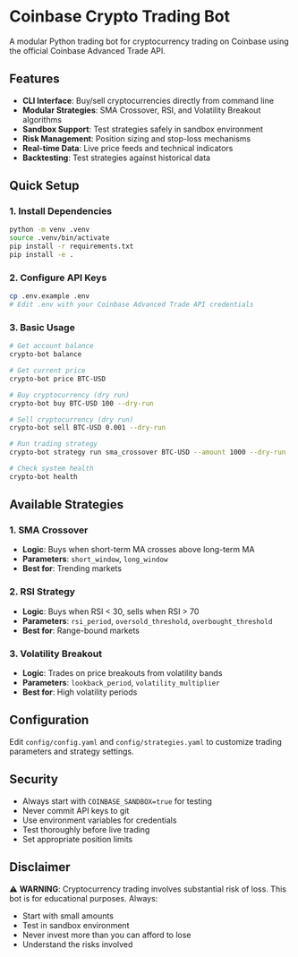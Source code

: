 # Coinbase Crypto Trading Bot

A modular Python trading bot for cryptocurrency trading on Coinbase using the official Coinbase Advanced Trade API.

## Features

- **CLI Interface**: Buy/sell cryptocurrencies directly from command line
- **Modular Strategies**: SMA Crossover, RSI, and Volatility Breakout algorithms
- **Sandbox Support**: Test strategies safely in sandbox environment
- **Risk Management**: Position sizing and stop-loss mechanisms
- **Real-time Data**: Live price feeds and technical indicators
- **Backtesting**: Test strategies against historical data

## Quick Setup

### 1. Install Dependencies
```bash
python -m venv .venv
source .venv/bin/activate
pip install -r requirements.txt
pip install -e .
```

### 2. Configure API Keys
```bash
cp .env.example .env
# Edit .env with your Coinbase Advanced Trade API credentials
```

### 3. Basic Usage

```bash
# Get account balance
crypto-bot balance

# Get current price
crypto-bot price BTC-USD

# Buy cryptocurrency (dry run)
crypto-bot buy BTC-USD 100 --dry-run

# Sell cryptocurrency (dry run)
crypto-bot sell BTC-USD 0.001 --dry-run

# Run trading strategy
crypto-bot strategy run sma_crossover BTC-USD --amount 1000 --dry-run

# Check system health
crypto-bot health
```

## Available Strategies

### 1. SMA Crossover
- **Logic**: Buys when short-term MA crosses above long-term MA
- **Parameters**: `short_window`, `long_window`
- **Best for**: Trending markets

### 2. RSI Strategy  
- **Logic**: Buys when RSI < 30, sells when RSI > 70
- **Parameters**: `rsi_period`, `oversold_threshold`, `overbought_threshold`
- **Best for**: Range-bound markets

### 3. Volatility Breakout
- **Logic**: Trades on price breakouts from volatility bands
- **Parameters**: `lookback_period`, `volatility_multiplier`
- **Best for**: High volatility periods

## Configuration

Edit `config/config.yaml` and `config/strategies.yaml` to customize trading parameters and strategy settings.

## Security

- Always start with `COINBASE_SANDBOX=true` for testing
- Never commit API keys to git
- Use environment variables for credentials
- Test thoroughly before live trading
- Set appropriate position limits

## Disclaimer

⚠️ **WARNING**: Cryptocurrency trading involves substantial risk of loss. This bot is for educational purposes. Always:
- Start with small amounts
- Test in sandbox environment  
- Never invest more than you can afford to lose
- Understand the risks involved
